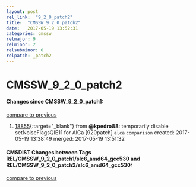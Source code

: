 ```yaml
---
layout: post
rel_link:  "9_2_0_patch2"
title:  "CMSSW_9_2_0_patch2"
date:   2017-05-19 13:52:31
categories: cmssw
relmajor: 9
relminor: 2
relsubminor: 0
relpatch: _patch2
---
```


# CMSSW_9_2_0_patch2
#### Changes since CMSSW_9_2_0_patch1:
[compare to previous](https://github.com/cms-sw/cmssw/compare/CMSSW_9_2_0_patch1...CMSSW_9_2_0_patch2)



1. [18855](http://github.com/cms-sw/cmssw/pull/18855){:target="_blank"}  from **@kpedro88**: temporarily disable setNoiseFlagsQIE11 for AlCa [920patch] `alca`  `comparison`  created: 2017-05-19 13:38:49 merged: 2017-05-19 13:51:32

#### CMSDIST Changes between Tags REL/CMSSW_9_2_0_patch1/slc6_amd64_gcc530 and REL/CMSSW_9_2_0_patch2/slc6_amd64_gcc530:
[compare to previous](https://github.com/cms-sw/cmsdist/compare/REL/CMSSW_9_2_0_patch1/slc6_amd64_gcc530...REL/CMSSW_9_2_0_patch2/slc6_amd64_gcc530)


